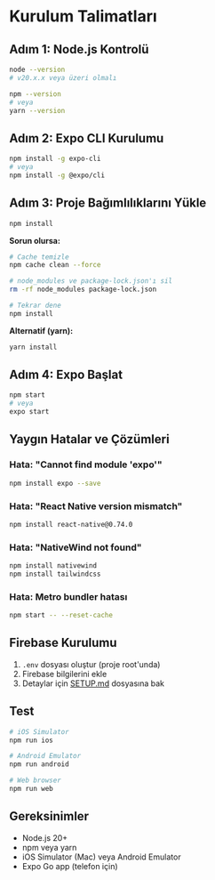 # Kurulum Talimatları

## Adım 1: Node.js Kontrolü

```bash
node --version
# v20.x.x veya üzeri olmalı

npm --version
# veya
yarn --version
```

## Adım 2: Expo CLI Kurulumu

```bash
npm install -g expo-cli
# veya
npm install -g @expo/cli
```

## Adım 3: Proje Bağımlılıklarını Yükle

```bash
npm install
```

**Sorun olursa:**

```bash
# Cache temizle
npm cache clean --force

# node_modules ve package-lock.json'ı sil
rm -rf node_modules package-lock.json

# Tekrar dene
npm install
```

**Alternatif (yarn):**

```bash
yarn install
```

## Adım 4: Expo Başlat

```bash
npm start
# veya
expo start
```

## Yaygın Hatalar ve Çözümleri

### Hata: "Cannot find module 'expo'"
```bash
npm install expo --save
```

### Hata: "React Native version mismatch"
```bash
npm install react-native@0.74.0
```

### Hata: "NativeWind not found"
```bash
npm install nativewind
npm install tailwindcss
```

### Hata: Metro bundler hatası
```bash
npm start -- --reset-cache
```

## Firebase Kurulumu

1. `.env` dosyası oluştur (proje root'unda)
2. Firebase bilgilerini ekle
3. Detaylar için [SETUP.md](SETUP.md) dosyasına bak

## Test

```bash
# iOS Simulator
npm run ios

# Android Emulator
npm run android

# Web browser
npm run web
```

## Gereksinimler

- Node.js 20+
- npm veya yarn
- iOS Simulator (Mac) veya Android Emulator
- Expo Go app (telefon için)

